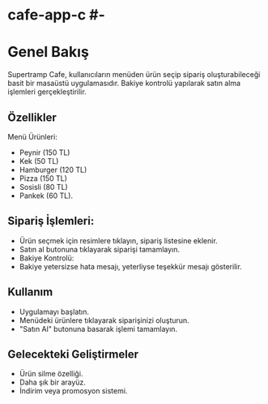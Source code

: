 # cafe-app-c #-

# Genel Bakış
Supertramp Cafe, kullanıcıların menüden ürün seçip sipariş oluşturabileceği basit bir masaüstü uygulamasıdır. Bakiye kontrolü yapılarak satın alma işlemleri gerçekleştirilir.

## Özellikler
Menü Ürünleri:
- Peynir (150 TL)
- Kek (50 TL)
- Hamburger (120 TL)
- Pizza (150 TL)
- Sosisli (80 TL)
- Pankek (60 TL).
## Sipariş İşlemleri:
- Ürün seçmek için resimlere tıklayın, sipariş listesine eklenir.
- Satın al butonuna tıklayarak siparişi tamamlayın.
- Bakiye Kontrolü:
- Bakiye yetersizse hata mesajı, yeterliyse teşekkür mesajı gösterilir.

## Kullanım
- Uygulamayı başlatın.
- Menüdeki ürünlere tıklayarak siparişinizi oluşturun.
- "Satın Al" butonuna basarak işlemi tamamlayın.
## Gelecekteki Geliştirmeler
- Ürün silme özelliği.
- Daha şık bir arayüz.
- İndirim veya promosyon sistemi.






